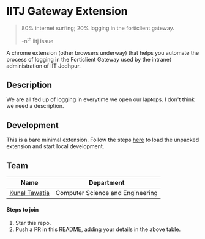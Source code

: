 # IITJ Gateway Extension

> 80% internet surfing; 20% logging in the forticlient gateway.
> 
> -n<sup>th</sup> iitj issue

A chrome extension (other browsers underway) that helps you automate the process of logging in the Forticlient Gateway used by the intranet administration of IIT Jodhpur.

## Description
We are all fed up of logging in everytime we open our laptops. I don't think we need a description.

## Development 

This is a bare minimal extension. Follow the steps [here](https://developer.chrome.com/docs/extensions/mv3/getstarted/#unpacked) to load the unpacked extension and start local development.

## Team
|Name|Department|
|--|--|
|[Kunal Tawatia](https://github.com/kunaltawatia)|Computer Science and Engineering|

#### Steps to join

 1. Star this repo.
 2. Push a PR in this README, adding your details in the above table.
